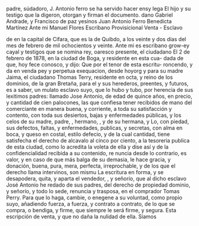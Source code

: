 padre, súdadoro, J. Antonio ferro se ha servido hacer ensy lega
El hijo y su testigo que la digeron, otorgan y firman el documento.
dano Gabriel Andrade,
y Francisco de paz yesinos
Juan Antonio Ferro
Benedicta Martínez
Ante mi Manuel Flores
Escribano Provisicional
Venta - Esclavo

de en la capital de Cifara, que es la de Quibdo, a los veinte y dos días del mes de febrero de mil ochocientos y veinte. Ante mi es escribano grow-ey cayal y testigos que se nomina rey, oaresco presente, el ciudadano
El 2 de febrero de 1878, en la ciudad de Boga, y residente en esta cua- dada de que, hoy fece conosco, y dijo: Que por el tenor de esta escritu- roncendo, y da en venda pey y perpetua exequacion, desde hoyorg
y para su madre Jaima, el ciudadano Thomas Terry, residente en octa, y reino de los dominios, de la gran Bretaña, para el y sus herederos, preentes, y futuros, es a saber, un mulato esclavo suyo, que lo hubo y tubo, por herencia de sus lexitimos padres: llamado
Jose Antonio, de edad de quince años, en precio, y cantidad de cien palocones, las que confiesa tener recibidos de mano del comerciante en manera buena, y corriente, a toda su satisfacción y contento, con toda sus desiertos, bajas y enfermedades públicas, y los celos de su madre, padre, , hermano, , y de su hermana, y
Lo, con piedad, sus defectos, faltas, y enfermedades, publicas, y secretas, con alma en boca, y queso en costal, estilo defecio, y de la cual cantidad, tiene satisfecha el derecho de alcavalo al cinco por ciento, a la tesoreria publica de esta ciudad, como lo acredita la voleta
de ella y dise así y de la confidencialidad recibida a su contenido, re
nuncia desde lo contrario, es valor, y en caso de que más balga de su
demasia, le hace gracia, y donación, buena, pura, mera, perfecta,
irreprochable, y de los que el derecho llama intervinos, son mismu
La escritura en forma, y se desapodera, quita, y aparta el vendedor, , y señorío, que al dicho esclavo José Antonio he redado de sus padres, del derecho de propiedad dominio, y señorío, y todo lo sede, renuncia y trasposa, en el comprador Tomas Perry.
Para que lo haga, cambie, o enegene a su voluntad, como propio suyo, añadiendo fuerza, a fuerza, y contrato a contrato, de lo que se compra, o bendiga, y firme, que siempre le será firme, y segura.
Esta escripción de venta, y que no daña la nulidad de ella. Síamos